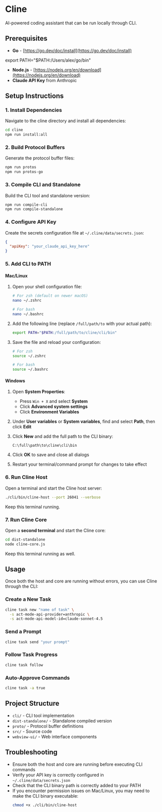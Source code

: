 # Cline

AI-powered coding assistant that can be run locally through CLI.

## Prerequisites

- **Go** - [https://go.dev/doc/install](https://go.dev/doc/install)

export PATH="$PATH:/Users/alex/go/bin"

- **Node.js** - [https://nodejs.org/en/download](https://nodejs.org/en/download)
- **Claude API Key** from Anthropic

## Setup Instructions

### 1. Install Dependencies

Navigate to the cline directory and install all dependencies:

```bash
cd cline
npm run install:all
```

### 2. Build Protocol Buffers

Generate the protocol buffer files:

```bash
npm run protos
npm run protos-go
```

### 3. Compile CLI and Standalone

Build the CLI tool and standalone version:

```bash
npm run compile-cli
npm run compile-standalone
```

### 4. Configure API Key

Create the secrets configuration file at `~/.cline/data/secrets.json`:

```json
{
  "apiKey": "your_claude_api_key_here"
}
```

### 5. Add CLI to PATH

#### Mac/Linux

1. Open your shell configuration file:
   ```bash
   # For zsh (default on newer macOS)
   nano ~/.zshrc
   
   # For bash
   nano ~/.bashrc
   ```

2. Add the following line (replace `/full/path/to` with your actual path):
   ```bash
   export PATH="$PATH:/full/path/to/cline/cli/bin"
   ```

3. Save the file and reload your configuration:
   ```bash
   # For zsh
   source ~/.zshrc
   
   # For bash
   source ~/.bashrc
   ```

#### Windows

1. Open **System Properties**:
   - Press `Win + X` and select **System**
   - Click **Advanced system settings**
   - Click **Environment Variables**

2. Under **User variables** or **System variables**, find and select **Path**, then click **Edit**

3. Click **New** and add the full path to the CLI binary:
   ```
   C:\full\path\to\cline\cli\bin
   ```

4. Click **OK** to save and close all dialogs

5. Restart your terminal/command prompt for changes to take effect

### 6. Run Cline Host

Open a terminal and start the Cline host server:

```bash
./cli/bin/cline-host --port 26041 --verbose
```

Keep this terminal running.

### 7. Run Cline Core

Open a **second terminal** and start the Cline core:

```bash
cd dist-standalone
node cline-core.js
```

Keep this terminal running as well.

## Usage

Once both the host and core are running without errors, you can use Cline through the CLI:

### Create a New Task

```bash
cline task new "name of task" \
  -s act-mode-api-provider=anthropic \
  -s act-mode-api-model-id=claude-sonnet-4.5
```

### Send a Prompt

```bash
cline task send "your prompt"
```

### Follow Task Progress

```bash
cline task follow
```

### Auto-Approve Commands

```bash
cline task -a true
```

## Project Structure

- `cli/` - CLI tool implementation
- `dist-standalone/` - Standalone compiled version
- `proto/` - Protocol buffer definitions
- `src/` - Source code
- `webview-ui/` - Web interface components

## Troubleshooting

- Ensure both the host and core are running before executing CLI commands
- Verify your API key is correctly configured in `~/.cline/data/secrets.json`
- Check that the CLI binary path is correctly added to your PATH
- If you encounter permission issues on Mac/Linux, you may need to make the CLI binary executable:
  ```bash
  chmod +x ./cli/bin/cline-host
  ```
